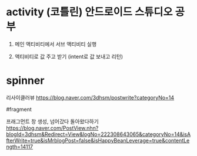 # activity (코틀린) 안드로이드 스튜디오 공부

1. 메인 액티비티에서 서브 액티비티 실행


3. 액티비티로 값 주고 받기 (intent로 값 보내고 리턴)


# spinner 

리사이클러뷰 
https://blog.naver.com/3dhsm/postwrite?categoryNo=14


#fragment

프래그먼트 창 생성, 넘어갔다 돌아왔다하기
https://blog.naver.com/PostView.nhn?blogId=3dhsm&Redirect=View&logNo=222308643065&categoryNo=14&isAfterWrite=true&isMrblogPost=false&isHappyBeanLeverage=true&contentLength=14117
